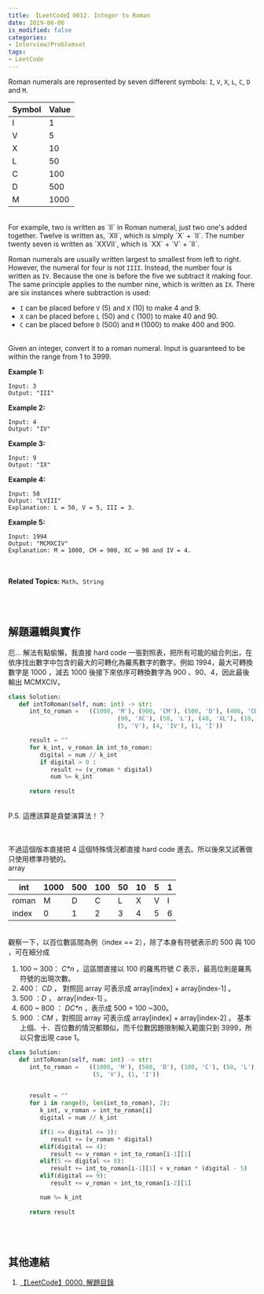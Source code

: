 ```yaml
---
title: 【LeetCode】0012. Integer to Roman
date: 2019-06-06
is_modified: false
categories:
- Interview/Problemset
tags:
- LeetCode
--- 
```


Roman numerals are represented by seven different symbols: `I`, `V`, `X`, `L`, `C`, `D` and `M`.
<!--more-->

|**Symbol**|**Value**|
|-------------|---| 
|I|1|
|V|5|
|X|10|
|L|50|
|C|100|
|D|500|
|M|1000|

<br>
For example, two is written as  `II` in Roman numeral, just two one's added together. Twelve is written as,  `XII`, which is simply  `X`  +  `II`. The number twenty seven is written as  `XXVII`, which is  `XX`  +  `V`  +  `II`.
<br>

Roman numerals are usually written largest to smallest from left to right. However, the numeral for four is not  `IIII`. Instead, the number four is written as  `IV`. Because the one is before the five we subtract it making four. The same principle applies to the number nine, which is written as  `IX`. There are six instances where subtraction is used:
<br>

-   `I`  can be placed before  `V`  (5) and  `X`  (10) to make 4 and 9.
-   `X`  can be placed before  `L`  (50) and  `C`  (100) to make 40 and 90.
-   `C`  can be placed before  `D`  (500) and  `M`  (1000) to make 400 and 900.

<br>
Given an integer, convert it to a roman numeral. Input is guaranteed to be within the range from 1 to 3999.


**Example 1:**
```
Input: 3
Output: "III"
```

**Example 2:**
```
Input: 4
Output: "IV"
```

**Example 3:**
```
Input: 9
Output: "IX"
```

**Example 4:**
```
Input: 58
Output: "LVIII"
Explanation: L = 50, V = 5, III = 3.
```

**Example 5:**
```
Input: 1994
Output: "MCMXCIV"
Explanation: M = 1000, CM = 900, XC = 90 and IV = 4.
```

<br>

**Related Topics:** `Math`、`String`

<br><br>

## 解題邏輯與實作
厄... 解法有點偷懶，我直接 hard code 一張對照表，把所有可能的組合列出，在依序找出數字中包含的最大的可轉化為羅馬數字的數字。例如 1994，最大可轉換數字是 1000 ，減去 1000 後接下來依序可轉換數字為 900 、90、4，因此最後輸出 MCMXCIV。


```python
class Solution:
   def intToRoman(self, num: int) -> str:
      int_to_roman =   ((1000, 'M'), (900, 'CM'), (500, 'D'), (400, 'CD'), (100, 'C'),
                               (90, 'XC'), (50, 'L'), (40, 'XL'), (10, 'X'), (9, 'IX'),
                               (5, 'V'), (4, 'IV'), (1, 'I'))

      result = ""
      for k_int, v_roman in int_to_roman:
         digital = num // k_int
         if digital > 0 :
            result += (v_roman * digital)
            num %= k_int 
				
      return result 
```
<br> P.S. 這應該算是貪婪演算法！？

<br><br>
不過這個版本直接把 4 這個特殊情況都直接 hard code 進去。所以後來又試著做只使用標準符號的。
<br>
array

|int|1000|500|100|50|10|5|1|
|---|---|---|---|---|---|---|---| 
|roman|M|D|C|L|X|V|I|
|index|0|1|2|3|4|5|6|

<br> 觀察一下，以百位數區間為例（index == 2），除了本身有符號表示的 500 與 100 ，可在細分成
1.  100 ~ 300： _C*n_ ，這區間直接以 100 的羅馬符號 _C_ 表示，最高位則是羅馬符號的出現次數。
2.  400： _CD_ ， 對照回 array 可表示成 array[index] + array[index-1] 。
3.  500 ：_D_ ，  array[index-1] 。
4.  600 ~ 800 ： _DC*n_ ，表示成 500 + 100 ~300。
5.  900 ：_CM_ ，對照回 array 可表示成 array[index] + array[index-2] 。
基本上個、十、百位數的情況都類似，而千位數因題限制輸入範圍只到 3999，所以只會出現 case 1。

```python
class Solution:
   def intToRoman(self, num: int) -> str:
      int_to_roman =   ((1000, 'M'), (500, 'D'), (100, 'C'), (50, 'L'), (10, 'X'),
						(5, 'V'), (1, 'I'))

		
      result = ""
      for i in range(0, len(int_to_roman), 2): 
         k_int, v_roman = int_to_roman[i] 
         digital = num // k_int

         if(1 <= digital <= 3):
            result += (v_roman * digital)
         elif(digital == 4):
            result += v_roman + int_to_roman[i-1][1]
         elif(5 <= digital <= 8):
            result += int_to_roman[i-1][1] + v_roman * (digital - 5)
         elif(digital == 9):
            result += v_roman + int_to_roman[i-2][1]

         num %= k_int
		
      return result
```

<br><br>

## 其他連結
1. [【LeetCode】0000. 解題目錄](/LeetCode-0000-Contents/)